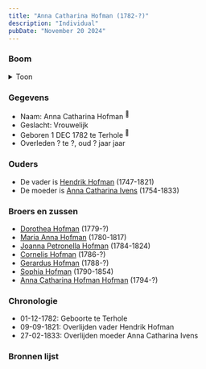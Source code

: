 ```yaml
---
title: "Anna Catharina Hofman (1782-?)"
description: "Individual"
pubDate: "November 20 2024"
---
```


### Boom
<details><summary>Toon</summary>

![test](https://www.plantuml.com/plantuml/svg/bP9BJy904CVl-oacUl1aGgbO98IdRTI38T4xsROZNRlTRNOM2I5yTmUeGanytIOpyv_vpMD4NZg_hBIWKfbQEbb1AhDouUpIv5EhhGFlf24EeV6YK3b2fbocyM1ZLVirL5YbwEZW8eyEhL_NA4wgPbeImKO0mCIw7DrpeRBI856_Nqbb1WC8nLQ82vZjMv4uACxkqEHEbN1dNoffpa0ItBTQhKu4S1w7IIUPSDNDYqATRw7VIsMwdgVMUusz0GJHLSHAuz4e8Zp9etAfzLoQV9uvIvHQHc713Jp5CmYwxU1Kjls06HiZOIfz8PrYw_uD3HsHkeoKJE8m3dz02WDu63yoMUVgNsJj299umcXX24_UrZMdgzVooDRlhJ3FbLdiabjm6q-vITJTuoMCnoETQxKe_1grjYj6t8fcavUNJOPevZWw6YKxTg7hG7opYY_dkGxWyww_xoHeQBjjU4PNMFs7VGnXkFkN4Ry7_-yx)
</details>

### Gegevens
- Naam: Anna Catharina Hofman <sup><a href="../s00079/" style="text-decoration:none" title="Doopinschrijving Anna Catharina Hofman 01-12-1782">:link:</a></sup>
- Geslacht: Vrouwelijk
- Geboren 1 DEC 1782 te Terhole <sup><a href="../s00079/" style="text-decoration:none" title="Doopinschrijving Anna Catharina Hofman 01-12-1782">:link:</a></sup>
- Overleden ? te ?, oud ? jaar jaar 

### Ouders
- De vader is [Hendrik Hofman](../i00057/) (1747-1821)
- De moeder is [Anna Catharina Ivens](../i00058/) (1754-1833)

### Broers en zussen
- [Dorothea Hofman](../i00059/) (1779-?)
- [Maria Anna Hofman](../i00060/) (1780-1817)
- [Joanna Petronella Hofman](../i00063/) (1784-1824)
- [Cornelis Hofman](../i00064/) (1786-?)
- [Gerardus Hofman](../i00065/) (1788-?)
- [Sophia Hofman](../i00066/) (1790-1854)
- [Anna Catharina Hofman Hofman](../i00067/) (1794-?)

### Chronologie
- 01-12-1782: Geboorte te Terhole
- 09-09-1821: Overlijden vader Hendrik Hofman
- 27-02-1833: Overlijden moeder Anna Catharina Ivens

### Bronnen lijst